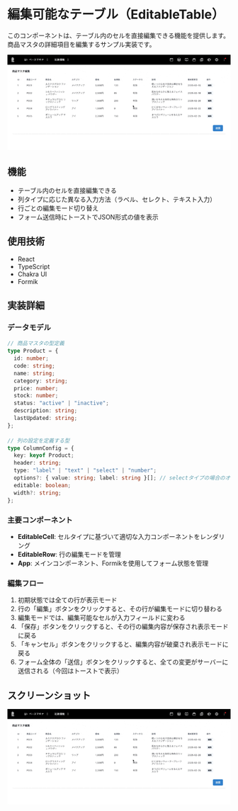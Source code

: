 # 編集可能なテーブル（EditableTable）

このコンポーネントは、テーブル内のセルを直接編集できる機能を提供します。商品マスタの詳細項目を編集するサンプル実装です。

![スクリーンショット](https://github.com/basemachina/showcase/blob/main/src/views/editable-table/editable-table-screenshot.gif)

## 機能

- テーブル内のセルを直接編集できる
- 列タイプに応じた異なる入力方法（ラベル、セレクト、テキスト入力）
- 行ごとの編集モード切り替え
- フォーム送信時にトーストでJSON形式の値を表示

## 使用技術

- React
- TypeScript
- Chakra UI
- Formik

## 実装詳細

### データモデル

```typescript
// 商品マスタの型定義
type Product = {
  id: number;
  code: string;
  name: string;
  category: string;
  price: number;
  stock: number;
  status: "active" | "inactive";
  description: string;
  lastUpdated: string;
};

// 列の設定を定義する型
type ColumnConfig = {
  key: keyof Product;
  header: string;
  type: "label" | "text" | "select" | "number";
  options?: { value: string; label: string }[]; // selectタイプの場合のオプション
  editable: boolean;
  width?: string;
};
```

### 主要コンポーネント

- **EditableCell**: セルタイプに基づいて適切な入力コンポーネントをレンダリング
- **EditableRow**: 行の編集モードを管理
- **App**: メインコンポーネント、Formikを使用してフォーム状態を管理

### 編集フロー

1. 初期状態では全ての行が表示モード
2. 行の「編集」ボタンをクリックすると、その行が編集モードに切り替わる
3. 編集モードでは、編集可能なセルが入力フィールドに変わる
4. 「保存」ボタンをクリックすると、その行の編集内容が保存され表示モードに戻る
5. 「キャンセル」ボタンをクリックすると、編集内容が破棄され表示モードに戻る
6. フォーム全体の「送信」ボタンをクリックすると、全ての変更がサーバーに送信される（今回はトーストで表示）

## スクリーンショット

![編集可能なテーブル](https://github.com/basemachina/showcase/blob/main/src/views/editable-table/editable-table-screenshot.gif)
